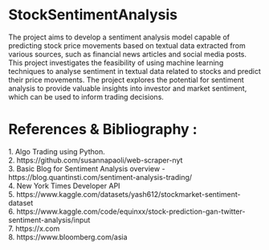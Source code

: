 # StockSentimentAnalysis
The project aims to develop a sentiment analysis model capable of predicting stock price movements based on textual data extracted from various sources, such as financial news articles and social media posts. This project investigates the feasibility of using machine learning techniques to analyse sentiment in textual data related to stocks and predict their price movements. The project explores the potential for sentiment analysis to provide valuable insights into investor and market sentiment, which can be used to inform trading decisions.

<h1>References & Bibliography :</h1>
1.	Algo Trading using Python.<br>
2.  https://github.com/susannapaoli/web-scraper-nyt<br>
3.	Basic Blog for Sentiment Analysis overview -   https://blog.quantinsti.com/sentiment-analysis-trading/<br>
4.	New York Times Developer API<br>
5.	https://www.kaggle.com/datasets/yash612/stockmarket-sentiment-dataset<br>
6.	https://www.kaggle.com/code/equinxx/stock-prediction-gan-twitter-sentiment-analysis/input<br>
7.	https://x.com<br>
8.	https://www.bloomberg.com/asia<br>

